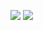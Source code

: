 ![](https://github.com/jackkii/python_try/blob/master/%E5%8A%A8%E6%80%81%E8%A7%84%E5%88%92/picture/%E4%BB%BB%E5%8A%A1%E5%88%86%E9%85%8D%E9%97%AE%E9%A2%98.PNG)
![](https://github.com/jackkii/python_try/blob/master/%E5%8A%A8%E6%80%81%E8%A7%84%E5%88%92/picture/%E4%BB%BB%E5%8A%A1%E5%88%86%E9%85%8D%E9%97%AE%E9%A2%981.PNG)
